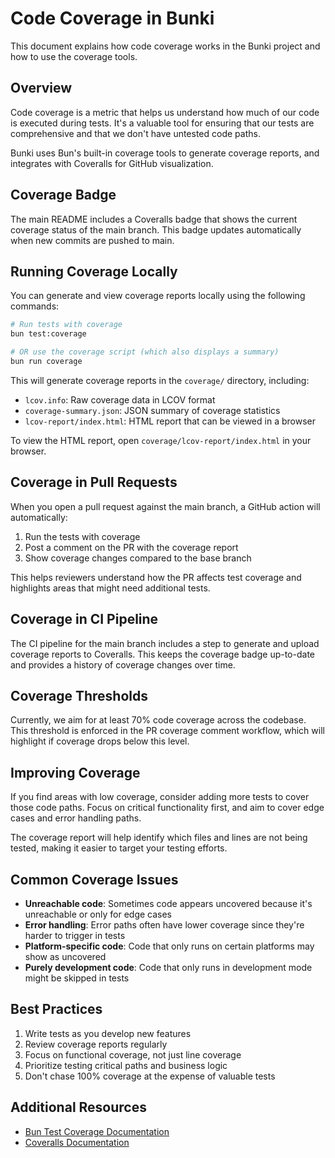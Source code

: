 # Code Coverage in Bunki

This document explains how code coverage works in the Bunki project and how to use the coverage tools.

## Overview

Code coverage is a metric that helps us understand how much of our code is executed during tests. It's a valuable tool for ensuring that our tests are comprehensive and that we don't have untested code paths.

Bunki uses Bun's built-in coverage tools to generate coverage reports, and integrates with Coveralls for GitHub visualization.

## Coverage Badge

The main README includes a Coveralls badge that shows the current coverage status of the main branch. This badge updates automatically when new commits are pushed to main.

## Running Coverage Locally

You can generate and view coverage reports locally using the following commands:

```bash
# Run tests with coverage
bun test:coverage

# OR use the coverage script (which also displays a summary)
bun run coverage
```

This will generate coverage reports in the `coverage/` directory, including:

- `lcov.info`: Raw coverage data in LCOV format
- `coverage-summary.json`: JSON summary of coverage statistics
- `lcov-report/index.html`: HTML report that can be viewed in a browser

To view the HTML report, open `coverage/lcov-report/index.html` in your browser.

## Coverage in Pull Requests

When you open a pull request against the main branch, a GitHub action will automatically:

1. Run the tests with coverage
2. Post a comment on the PR with the coverage report
3. Show coverage changes compared to the base branch

This helps reviewers understand how the PR affects test coverage and highlights areas that might need additional tests.

## Coverage in CI Pipeline

The CI pipeline for the main branch includes a step to generate and upload coverage reports to Coveralls. This keeps the coverage badge up-to-date and provides a history of coverage changes over time.

## Coverage Thresholds

Currently, we aim for at least 70% code coverage across the codebase. This threshold is enforced in the PR coverage comment workflow, which will highlight if coverage drops below this level.

## Improving Coverage

If you find areas with low coverage, consider adding more tests to cover those code paths. Focus on critical functionality first, and aim to cover edge cases and error handling paths.

The coverage report will help identify which files and lines are not being tested, making it easier to target your testing efforts.

## Common Coverage Issues

- **Unreachable code**: Sometimes code appears uncovered because it's unreachable or only for edge cases
- **Error handling**: Error paths often have lower coverage since they're harder to trigger in tests
- **Platform-specific code**: Code that only runs on certain platforms may show as uncovered
- **Purely development code**: Code that only runs in development mode might be skipped in tests

## Best Practices

1. Write tests as you develop new features
2. Review coverage reports regularly
3. Focus on functional coverage, not just line coverage
4. Prioritize testing critical paths and business logic
5. Don't chase 100% coverage at the expense of valuable tests

## Additional Resources

- [Bun Test Coverage Documentation](https://bun.sh/docs/cli/test#--coverage)
- [Coveralls Documentation](https://docs.coveralls.io/)